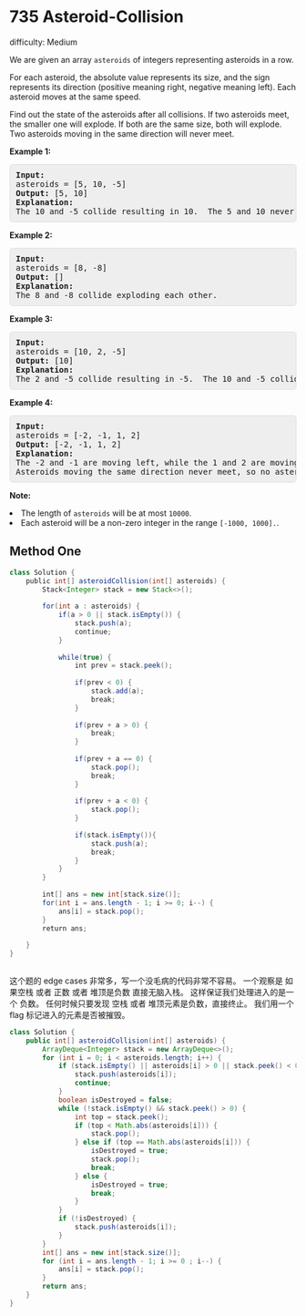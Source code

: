 # 735 Asteroid-Collision

difficulty: Medium

<style>
        section pre{
          background-color: #eee;
          border: 1px solid #ddd;
          padding:10px;
          border-radius: 5px;
        }
      </style>
<section>
<div><p>
We are given an array <code>asteroids</code> of integers representing asteroids in a row.
</p><p>
For each asteroid, the absolute value represents its size, and the sign represents its direction (positive meaning right, negative meaning left).  Each asteroid moves at the same speed.
</p><p>
Find out the state of the asteroids after all collisions.  If two asteroids meet, the smaller one will explode.  If both are the same size, both will explode.  Two asteroids moving in the same direction will never meet.
</p>
<p><b>Example 1:</b><br>
</p><pre><b>Input:</b> 
asteroids = [5, 10, -5]
<b>Output:</b> [5, 10]
<b>Explanation:</b> 
The 10 and -5 collide resulting in 10.  The 5 and 10 never collide.
</pre>
<p></p>
<p><b>Example 2:</b><br>
</p><pre><b>Input:</b> 
asteroids = [8, -8]
<b>Output:</b> []
<b>Explanation:</b> 
The 8 and -8 collide exploding each other.
</pre>
<p></p>
<p><b>Example 3:</b><br>
</p><pre><b>Input:</b> 
asteroids = [10, 2, -5]
<b>Output:</b> [10]
<b>Explanation:</b> 
The 2 and -5 collide resulting in -5.  The 10 and -5 collide resulting in 10.
</pre>
<p></p>
<p><b>Example 4:</b><br>
</p><pre><b>Input:</b> 
asteroids = [-2, -1, 1, 2]
<b>Output:</b> [-2, -1, 1, 2]
<b>Explanation:</b> 
The -2 and -1 are moving left, while the 1 and 2 are moving right.
Asteroids moving the same direction never meet, so no asteroids will meet each other.
</pre>
<p></p>
<p><b>Note:</b>
</p><li>The length of <code>asteroids</code> will be at most <code>10000</code>.</li>
<li>Each asteroid will be a non-zero integer in the range <code>[-1000, 1000].</code>.</li>
<p></p></div></section>
 
 ## Method One 
 
``` Java
class Solution {
    public int[] asteroidCollision(int[] asteroids) {
        Stack<Integer> stack = new Stack<>();
        
        for(int a : asteroids) {
            if(a > 0 || stack.isEmpty()) {
                stack.push(a);
                continue;
            }
            
            while(true) {
                int prev = stack.peek();
                
                if(prev < 0) {
                    stack.add(a);
                    break;
                }
                
                if(prev + a > 0) {
                    break;
                }
                
                if(prev + a == 0) {
                    stack.pop();
                    break;
                }
                
                if(prev + a < 0) {
                    stack.pop();
                }
                
                if(stack.isEmpty()){
                    stack.push(a);
                    break;
                }
            }
        }
        
        int[] ans = new int[stack.size()];
        for(int i = ans.length - 1; i >= 0; i--) {
            ans[i] = stack.pop();
        }
        return ans;
        
    }
}
​
```


这个题的 edge cases 非常多，写一个没毛病的代码非常不容易。
一个观察是 如果空栈 或者 正数 或者 堆顶是负数 直接无脑入栈。
这样保证我们处理进入的是一个 负数。
任何时候只要发现 空栈 或者 堆顶元素是负数，直接终止。
我们用一个 flag 标记进入的元素是否被摧毁。

```java
class Solution {
    public int[] asteroidCollision(int[] asteroids) {
        ArrayDeque<Integer> stack = new ArrayDeque<>();
        for (int i = 0; i < asteroids.length; i++) {
            if (stack.isEmpty() || asteroids[i] > 0 || stack.peek() < 0) {
                stack.push(asteroids[i]);
                continue;
            }
            boolean isDestroyed = false;
            while (!stack.isEmpty() && stack.peek() > 0) {
                int top = stack.peek();
                if (top < Math.abs(asteroids[i])) {
                    stack.pop();
                } else if (top == Math.abs(asteroids[i])) {
                    isDestroyed = true;
                    stack.pop();
                    break;
                } else {
                    isDestroyed = true;
                    break;
                }
            }
            if (!isDestroyed) {
                stack.push(asteroids[i]);
            }
        }
        int[] ans = new int[stack.size()];
        for (int i = ans.length - 1; i >= 0 ; i--) {
            ans[i] = stack.pop();
        }
        return ans;
    }
}
```

